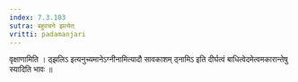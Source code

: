 ```yaml
---
index: 7.3.103
sutra: बहुवचने झल्येत्‌
vritti: padamanjari
---
```


 वृक्षाणामिति । ठ्झलिऽ इत्यनुच्यमानेऽग्नीनामित्यादौ सावकाशम् ठ्नामिऽ इति दीर्घत्वं बाधित्वेदमेत्वमकारान्तेषु स्यादिति भावः ॥